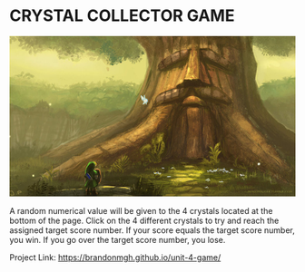 # CRYSTAL COLLECTOR GAME 

![ZeldaLogo](assets/images/ZeldaBackground.jpeg)

A random numerical value will be given to the 4 crystals located at the bottom of the page. Click on the 4 different crystals to try and reach the assigned target score number.  If your score equals the target score number, you win.  If you go over the target score number, you lose. 

Project Link: https://brandonmgh.github.io/unit-4-game/